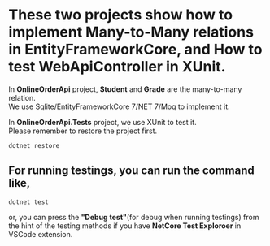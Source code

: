 # These two projects show how to implement Many-to-Many relations in EntityFrameworkCore, and How to test WebApiController in XUnit.

In **OnlineOrderApi** project, **Student** and **Grade** are the many-to-many relation.  
We use Sqlite/EntityFrameworkCore 7/NET 7/Moq to implement it.

In **OnlineOrderApi.Tests** project, we use XUnit to test it.  
Please remember to restore the project first.

```
dotnet restore
```

## For running testings, you can run the command like,

```
dotnet test
```

or, you can press the **"Debug test"**(for debug when running testings) from the hint of the testing methods if you have **NetCore Test Exploroer** in VSCode extension.
